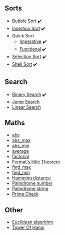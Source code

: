 ## Sorts
  * [Bubble Sort](https://github.com/bernardobrezende/Dart/blob/master/src/sort/bubbleSort.dart) :heavy_check_mark:
  * [Insertion Sort](https://github.com/bernardobrezende/Dart/blob/master/src/sort/insertionSort.dart) :heavy_check_mark:
  * Quick Sort
    * [Imperative](https://github.com/bernardobrezende/Dart/blob/master/src/sort/quickSort.dart) :heavy_check_mark:
    * [Functional](https://github.com/bernardobrezende/Dart/blob/master/src/sort/quickSortFunctional.dart) :heavy_check_mark:
  * [Selection Sort](https://github.com/bernardobrezende/Dart/blob/master/src/sort/selectionSort.dart) :heavy_check_mark:
  * [Shell Sort](https://github.com/bernardobrezende/Dart/blob/master/src/sort/shellSort.dart) :heavy_check_mark:

## Search
  * [Binary Search](https://github.com/bernardobrezende/Dart/blob/master/src/search/binarySearch.dart) :heavy_check_mark:
  * [Jump Search]()
  * [Linear Search]()

## Maths
  * [abs]()
  * [abs_max]()
  * [abs_min]()
  * [average]()
  * [factorial]()
  * [Fermat's little Theorem]()
  * [find_max]()
  * [find_min]()
  * [Hamming distance]()
  * [Palindrome number]()
  * [Palindrome string]()
  * [Prime Check]()

## Other
 * [Euclidean algorithm]()
 * [Tower Of Hanoi]()

